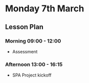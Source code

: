 # Monday 7th March

## Lesson Plan

### Morning 09:00 - 12:00

+ Assessment

### Afternoon 13:00 - 16:15

+ SPA Project kickoff
